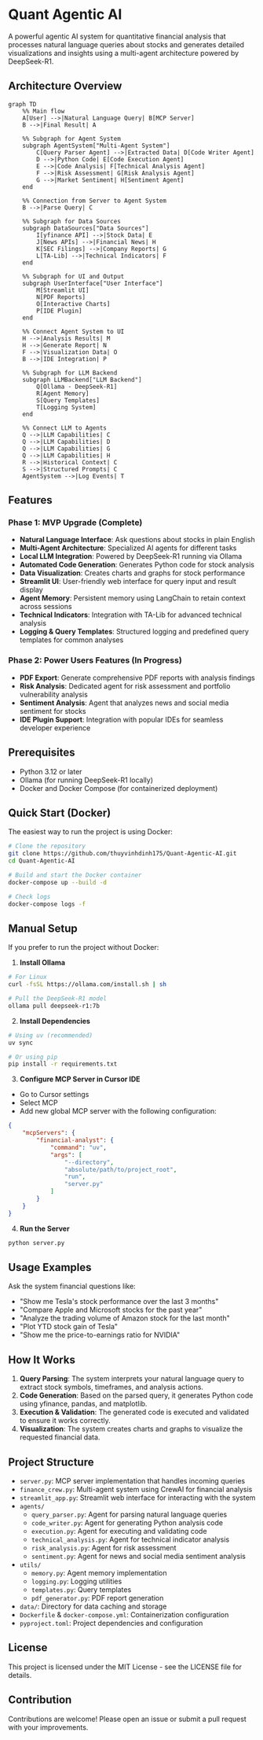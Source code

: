 # Quant Agentic AI

A powerful agentic AI system for quantitative financial analysis that processes natural language queries about stocks and generates detailed visualizations and insights using a multi-agent architecture powered by DeepSeek-R1.

## Architecture Overview

```mermaid
graph TD
    %% Main flow
    A[User] -->|Natural Language Query| B[MCP Server]
    B -->|Final Result| A
    
    %% Subgraph for Agent System
    subgraph AgentSystem["Multi-Agent System"]
        C[Query Parser Agent] -->|Extracted Data| D[Code Writer Agent]
        D -->|Python Code| E[Code Execution Agent]
        E -->|Code Analysis| F[Technical Analysis Agent]
        F -->|Risk Assessment| G[Risk Analysis Agent]
        G -->|Market Sentiment| H[Sentiment Agent]
    end
    
    %% Connection from Server to Agent System
    B -->|Parse Query| C
    
    %% Subgraph for Data Sources
    subgraph DataSources["Data Sources"]
        I[yfinance API] -->|Stock Data| E
        J[News APIs] -->|Financial News| H
        K[SEC Filings] -->|Company Reports| G
        L[TA-Lib] -->|Technical Indicators| F
    end
    
    %% Subgraph for UI and Output
    subgraph UserInterface["User Interface"]
        M[Streamlit UI]
        N[PDF Reports]
        O[Interactive Charts]
        P[IDE Plugin]
    end
    
    %% Connect Agent System to UI
    H -->|Analysis Results| M
    H -->|Generate Report| N
    F -->|Visualization Data| O
    B -->|IDE Integration| P
    
    %% Subgraph for LLM Backend
    subgraph LLMBackend["LLM Backend"]
        Q[Ollama - DeepSeek-R1]
        R[Agent Memory]
        S[Query Templates]
        T[Logging System]
    end
    
    %% Connect LLM to Agents
    Q -->|LLM Capabilities| C
    Q -->|LLM Capabilities| D
    Q -->|LLM Capabilities| G
    Q -->|LLM Capabilities| H
    R -->|Historical Context| C
    S -->|Structured Prompts| C
    AgentSystem -->|Log Events| T
```

## Features

### Phase 1: MVP Upgrade (Complete)

- **Natural Language Interface**: Ask questions about stocks in plain English
- **Multi-Agent Architecture**: Specialized AI agents for different tasks
- **Local LLM Integration**: Powered by DeepSeek-R1 running via Ollama
- **Automated Code Generation**: Generates Python code for stock analysis
- **Data Visualization**: Creates charts and graphs for stock performance
- **Streamlit UI**: User-friendly web interface for query input and result display
- **Agent Memory**: Persistent memory using LangChain to retain context across sessions
- **Technical Indicators**: Integration with TA-Lib for advanced technical analysis
- **Logging & Query Templates**: Structured logging and predefined query templates for common analyses

### Phase 2: Power Users Features (In Progress)

- **PDF Export**: Generate comprehensive PDF reports with analysis findings
- **Risk Analysis**: Dedicated agent for risk assessment and portfolio vulnerability analysis
- **Sentiment Analysis**: Agent that analyzes news and social media sentiment for stocks
- **IDE Plugin Support**: Integration with popular IDEs for seamless developer experience

## Prerequisites

- Python 3.12 or later
- Ollama (for running DeepSeek-R1 locally)
- Docker and Docker Compose (for containerized deployment)

## Quick Start (Docker)

The easiest way to run the project is using Docker:

```bash
# Clone the repository
git clone https://github.com/thuyvinhdinh175/Quant-Agentic-AI.git
cd Quant-Agentic-AI

# Build and start the Docker container
docker-compose up --build -d

# Check logs
docker-compose logs -f
```

## Manual Setup

If you prefer to run the project without Docker:

1. **Install Ollama**

```bash
# For Linux
curl -fsSL https://ollama.com/install.sh | sh

# Pull the DeepSeek-R1 model
ollama pull deepseek-r1:7b
```

2. **Install Dependencies**

```bash
# Using uv (recommended)
uv sync

# Or using pip
pip install -r requirements.txt
```

3. **Configure MCP Server in Cursor IDE**

- Go to Cursor settings
- Select MCP 
- Add new global MCP server with the following configuration:

```json
{
    "mcpServers": {
        "financial-analyst": {
            "command": "uv",
            "args": [
                "--directory",
                "absolute/path/to/project_root",
                "run",
                "server.py"
            ]
        }
    }
}
```

4. **Run the Server**

```bash
python server.py
```

## Usage Examples

Ask the system financial questions like:

- "Show me Tesla's stock performance over the last 3 months"
- "Compare Apple and Microsoft stocks for the past year"
- "Analyze the trading volume of Amazon stock for the last month"
- "Plot YTD stock gain of Tesla"
- "Show me the price-to-earnings ratio for NVIDIA"

## How It Works

1. **Query Parsing**: The system interprets your natural language query to extract stock symbols, timeframes, and analysis actions.
2. **Code Generation**: Based on the parsed query, it generates Python code using yfinance, pandas, and matplotlib.
3. **Execution & Validation**: The generated code is executed and validated to ensure it works correctly.
4. **Visualization**: The system creates charts and graphs to visualize the requested financial data.

## Project Structure

- `server.py`: MCP server implementation that handles incoming queries
- `finance_crew.py`: Multi-agent system using CrewAI for financial analysis
- `streamlit_app.py`: Streamlit web interface for interacting with the system
- `agents/`
  - `query_parser.py`: Agent for parsing natural language queries
  - `code_writer.py`: Agent for generating Python analysis code
  - `execution.py`: Agent for executing and validating code
  - `technical_analysis.py`: Agent for technical indicator analysis
  - `risk_analysis.py`: Agent for risk assessment
  - `sentiment.py`: Agent for news and social media sentiment analysis
- `utils/`
  - `memory.py`: Agent memory implementation
  - `logging.py`: Logging utilities
  - `templates.py`: Query templates
  - `pdf_generator.py`: PDF report generation
- `data/`: Directory for data caching and storage
- `Dockerfile` & `docker-compose.yml`: Containerization configuration
- `pyproject.toml`: Project dependencies and configuration

## License

This project is licensed under the MIT License - see the LICENSE file for details.

## Contribution

Contributions are welcome! Please open an issue or submit a pull request with your improvements.
